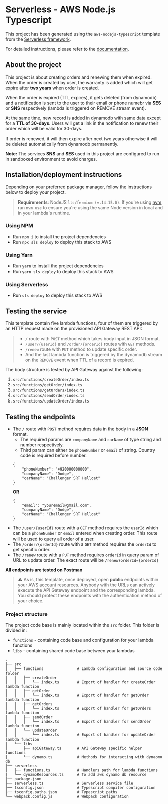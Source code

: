 # Serverless - AWS Node.js Typescript

This project has been generated using the `aws-nodejs-typescript` template from the [Serverless framework](https://www.serverless.com/).

For detailed instructions, please refer to the [documentation](https://www.serverless.com/framework/docs/providers/aws/).

## About the project
This project is about creating orders and renewing them when expired. When the order is created by user, the warranty is added which will get expire after **two years** when order is created.

When the order is expired (TTL expires), it gets deleted (from dynamodb) and a notification is sent to the user to their email or phone numebr via **SES** or **SNS** respectively (lambda is triggered on REMOVE stream event).

At the same time, new record is added in dynamodb with same data except for a **TTL of 30-days**. Users will get a link in the notification to renew their order which will be valid for 30-days.

If order is renewed, it will then expire after next two years otherwise it will be deleted automatically from dynamodb permanently.

**Note:**
The services **SNS** and **SES** used in this project are configured to run in sandboxed environment to avoid charges.

## Installation/deployment instructions

Depending on your preferred package manager, follow the instructions below to deploy your project.

> **Requirements**: NodeJS `lts/fermium (v.14.15.0)`. If you're using [nvm](https://github.com/nvm-sh/nvm), run `nvm use` to ensure you're using the same Node version in local and in your lambda's runtime.

### Using NPM

- Run `npm i` to install the project dependencies
- Run `npx sls deploy` to deploy this stack to AWS

### Using Yarn

- Run `yarn` to install the project dependencies
- Run `yarn sls deploy` to deploy this stack to AWS

### Using Serverless

- Run `sls deploy` to deploy this stack to AWS

## Testing the service

This template contain five lambda functions, four of them are triggered by an HTTP request made on the provisioned API Gateway REST API:
>-  `/` route with `POST` method which takes body input in JSON format.
>- `/user/{userId}` and `/order/{orderId}` routes with `GET` methods.
>- `/renew` route with `PUT` method to update specific order.
>-  And the last lambda function is triggered by the dynamodb stream on the `REMOVE` event when TTL of a record is expired.


The body structure is tested by API Gateway against the following:
1. `src/functions/createOrder/index.ts`
2. `src/functions/getOrder/index.ts`
3. `src/functions/getOrders/index.ts`
4. `src/functions/sendOrder/index.ts`
5. `src/functions/updateOrder/index.ts`

## Testing the endpoints

 - The `/` route with `POST` method requires data in the body in a **JSON** format. 
    - The required params are `companyName` and `carName` of type string and number respectively.
    - Third param can either be `phoneNumber` or `email` of string. Country code is required before number.
    ```
    {
        "phoneNumber": "+920000000000",
        "companyName": "Dodge",
        "carName": "Challenger SRT Hellcat"
    }
    ```
    **OR**
    ```
    {
        "email": "youremail@gmail.com",
        "companyName": "Dodge",
        "carName": "Challenger SRT Hellcat"
    }
    ```
- The `/user/{userId}` route with a `GET` method requires the `userId` which can be a `phoneNumber` or `email` entered when creating order. This route will be used to query all order of a user.
- The `/order/{orderId}` route with a `GET` method requires the `orderId` to get specific order.
- The `/renew` route with a `PUT` method requires `orderId` in query param of URL to update order. The exact route will be `/renew?orderId={orderId}`

**All endpoints are tested on Postman**

> :warning: As is, this template, once deployed, open **public** endpoints within your AWS account resources. Anybody with the URLs can actively execute the API Gateway endpoint and the corresponding lambda. You should protect these endpoints with the authentication method of your choice.

### Project structure

The project code base is mainly located within the `src` folder. This folder is divided in:

- `functions` - containing code base and configuration for your lambda functions
- `libs` - containing shared code base between your lambdas

```
.
├── src
│   ├── functions               # Lambda configuration and source code folder
│   │   ├── createOrder
│   │   │   └── index.ts        # Export of handler for createOrder lambda function
│   │   ├── getOrder
│   │   │   └── index.ts        # Export of handler for getOrder lambda function
│   │   ├── getOrders
│   │   │   └── index.ts        # Export of handler for getOrders lambda function
│   │   ├── sendOrder
│   │   │   └── index.ts        # Export of handler for sendOrder lambda function
│   │   └── updateOrder
│   │       └── index.ts        # Export of handler for updateOrder lambda function
│   └── libs                    
│       ├── apiGateway.ts       # API Gateway specific helper functions
|       └── dynamo.ts           # Methods for interacting with dynaomo db 
├── serverless
│   ├── functions.ts            # Handlers path for lambda functions
|   └── dynamoResources.ts      # To add aws dynamo db resource
├── package.json
├── serverless.ts               # Serverless service file
├── tsconfig.json               # Typescript compiler configuration
├── tsconfig.paths.json         # Typescript paths
└── webpack.config.js           # Webpack configuration
```